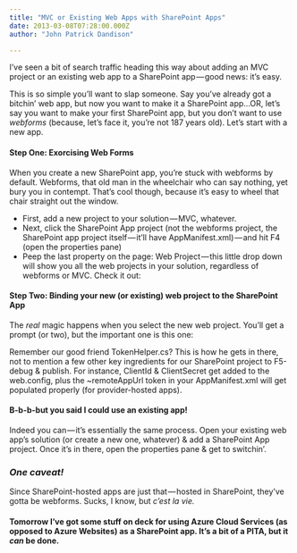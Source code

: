 ```yaml
---
title: "MVC or Existing Web Apps with SharePoint Apps"
date: 2013-03-08T07:28:00.000Z
author: "John Patrick Dandison"

---
```


I’ve seen a bit of search traffic heading this way about adding an MVC project or an existing web app to a SharePoint app — good news: it’s easy.

This is so simple you’ll want to slap someone. Say you’ve already got a bitchin’ web app, but now you want to make it a SharePoint app…OR, let’s say you want to make ​your first SharePoint app, but you don’t want to use *webforms* (because, let’s face it, you’re not 187 years old). Let’s start with a new app.

#### Step One: Exorcising Web Forms

When you create a new SharePoint app, you’re stuck with webforms by default. Webforms, that old man in the wheelchair who can say nothing, yet bury you in contempt. That’s cool though, because it’s easy to wheel that chair straight out the window.

*   First, add a new project to your solution — MVC, whatever.
*   Next, click the SharePoint App project (not the webforms project, the SharePoint app project itself — it’ll have AppManifest.xml) — and hit F4 (open the properties pane)
*   Peep the last property on the page: Web Project — this little drop down will show you all the web projects in your solution, regardless of webforms or MVC. Check it out:

#### Step Two: Binding your new (or existing) web project to the SharePoint App

The _real_ magic happens when you select the new web project. You’ll get a prompt (or two), but the important one is this one:

Remember our good friend TokenHelper.cs? This is how he gets in there, not to mention a few other key ingredients for our SharePoint project to F5-debug &amp; publish. For instance, ClientId &amp; ClientSecret get added to the web.config, plus the ~remoteAppUrl token in your AppManifest.xml will get populated properly (for provider-hosted apps).

#### B-b-b-but you said I could use an existing app!

Indeed you can — it’s essentially the same process. Open your existing web app’s solution (or create a new one, whatever) &amp; add a SharePoint App project. Once it’s in there, open the properties pane &amp; get to switchin’.

### _One caveat!_

Since SharePoint-hosted apps are just that — hosted in SharePoint, they’ve gotta be webforms. Sucks, I know, but _c’est la vie._

#### Tomorrow I’ve got some stuff on deck for using Azure Cloud Services (as opposed to Azure Websites) as a SharePoint app. It’s a bit of a PITA, but it _can_ be done.
